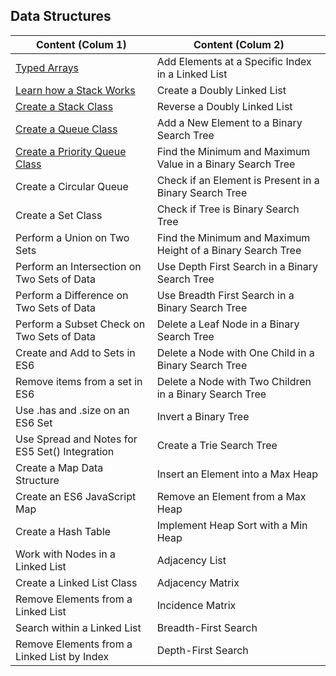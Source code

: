 ## Data Structures

| Content (Colum 1)                                                               | Content (Colum 2)                                           |
| ------------------------------------------------------------------------------- | ----------------------------------------------------------- |
| [Typed Arrays](data-structures/typed-arrays.js)                                 | Add Elements at a Specific Index in a Linked List           |
| [Learn how a Stack Works](data-structures/learn-how-stack-works.js)             | Create a Doubly Linked List                                 |
| [Create a Stack Class](data-structures/create-stack-class.js)                   | Reverse a Doubly Linked List                                |
| [Create a Queue Class](data-structures/create-queue-class.js)                   | Add a New Element to a Binary Search Tree                   |
| [Create a Priority Queue Class](data-structures/create-priority-queue-class.js) | Find the Minimum and Maximum Value in a Binary Search Tree  |
| Create a Circular Queue                                                         | Check if an Element is Present in a Binary Search Tree      |
| Create a Set Class                                                              | Check if Tree is Binary Search Tree                         |
| Perform a Union on Two Sets                                                     | Find the Minimum and Maximum Height of a Binary Search Tree |
| Perform an Intersection on Two Sets of Data                                     | Use Depth First Search in a Binary Search Tree              |
| Perform a Difference on Two Sets of Data                                        | Use Breadth First Search in a Binary Search Tree            |
| Perform a Subset Check on Two Sets of Data                                      | Delete a Leaf Node in a Binary Search Tree                  |
| Create and Add to Sets in ES6                                                   | Delete a Node with One Child in a Binary Search Tree        |
| Remove items from a set in ES6                                                  | Delete a Node with Two Children in a Binary Search Tree     |
| Use .has and .size on an ES6 Set                                                | Invert a Binary Tree                                        |
| Use Spread and Notes for ES5 Set() Integration                                  | Create a Trie Search Tree                                   |
| Create a Map Data Structure                                                     | Insert an Element into a Max Heap                           |
| Create an ES6 JavaScript Map                                                    | Remove an Element from a Max Heap                           |
| Create a Hash Table                                                             | Implement Heap Sort with a Min Heap                         |
| Work with Nodes in a Linked List                                                | Adjacency List                                              |
| Create a Linked List Class                                                      | Adjacency Matrix                                            |
| Remove Elements from a Linked List                                              | Incidence Matrix                                            |
| Search within a Linked List                                                     | Breadth-First Search                                        |
| Remove Elements from a Linked List by Index                                     | Depth-First Search                                          |

